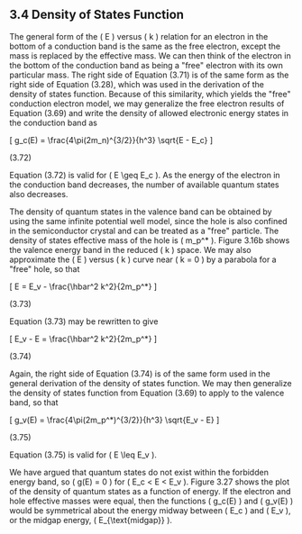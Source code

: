 ## 3.4 Density of States Function

The general form of the \( E \) versus \( k \) relation for an electron in the bottom of a conduction band is the same as the free electron, except the mass is replaced by the effective mass. We can then think of the electron in the bottom of the conduction band as being a "free" electron with its own particular mass. The right side of Equation (3.71) is of the same form as the right side of Equation (3.28), which was used in the derivation of the density of states function. Because of this similarity, which yields the "free" conduction electron model, we may generalize the free electron results of Equation (3.69) and write the density of allowed electronic energy states in the conduction band as

\[
g_c(E) = \frac{4\pi(2m_n)^{3/2}}{h^3} \sqrt{E - E_c}
\]

(3.72)

Equation (3.72) is valid for \( E \geq E_c \). As the energy of the electron in the conduction band decreases, the number of available quantum states also decreases.

The density of quantum states in the valence band can be obtained by using the same infinite potential well model, since the hole is also confined in the semiconductor crystal and can be treated as a "free" particle. The density of states effective mass of the hole is \( m_p^* \). Figure 3.16b shows the valence energy band in the reduced \( k \) space. We may also approximate the \( E \) versus \( k \) curve near \( k = 0 \) by a parabola for a "free" hole, so that

\[
E = E_v - \frac{\hbar^2 k^2}{2m_p^*}
\]

(3.73)

Equation (3.73) may be rewritten to give

\[
E_v - E = \frac{\hbar^2 k^2}{2m_p^*}
\]

(3.74)

Again, the right side of Equation (3.74) is of the same form used in the general derivation of the density of states function. We may then generalize the density of states function from Equation (3.69) to apply to the valence band, so that

\[
g_v(E) = \frac{4\pi(2m_p^*)^{3/2}}{h^3} \sqrt{E_v - E}
\]

(3.75)

Equation (3.75) is valid for \( E \leq E_v \).

We have argued that quantum states do not exist within the forbidden energy band, so \( g(E) = 0 \) for \( E_c < E < E_v \). Figure 3.27 shows the plot of the density of quantum states as a function of energy. If the electron and hole effective masses were equal, then the functions \( g_c(E) \) and \( g_v(E) \) would be symmetrical about the energy midway between \( E_c \) and \( E_v \), or the midgap energy, \( E_{\text{midgap}} \).
